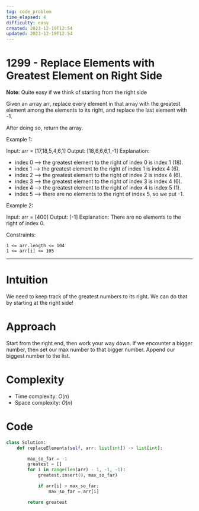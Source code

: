 ```yaml
---
tag: code_problem
time_elapsed: 4
difficulty: easy
created: 2023-12-19T12:54
updated: 2023-12-19T12:54
---
```


# 1299 - Replace Elements with Greatest Element on Right Side

**Note**: Quite easy if we think of starting from the right side

Given an array arr, replace every element in that array with the greatest element among the elements to its right, and replace the last element with -1.

After doing so, return the array.

 

Example 1:

Input: arr = [17,18,5,4,6,1]
Output: [18,6,6,6,1,-1]
Explanation: 
- index 0 --> the greatest element to the right of index 0 is index 1 (18).
- index 1 --> the greatest element to the right of index 1 is index 4 (6).
- index 2 --> the greatest element to the right of index 2 is index 4 (6).
- index 3 --> the greatest element to the right of index 3 is index 4 (6).
- index 4 --> the greatest element to the right of index 4 is index 5 (1).
- index 5 --> there are no elements to the right of index 5, so we put -1.

Example 2:

Input: arr = [400]
Output: [-1]
Explanation: There are no elements to the right of index 0.

 

Constraints:

    1 <= arr.length <= 104
    1 <= arr[i] <= 105

---

# Intuition
<!-- Describe your first thoughts on how to solve this problem. -->
We need to keep track of the greatest numbers to its right. We can do that by starting at the right side!

# Approach
<!-- Describe your approach to solving the problem. -->
Start from the right end, then work your way down. If we encounter a bigger number, then set our max number to that bigger number. Append our biggest number to the list.

# Complexity
- Time complexity: $O(n)$
- Space complexity: $O(n)$

# Code
```python
class Solution:
    def replaceElements(self, arr: list[int]) -> list[int]:

        max_so_far = -1
        greatest = []
        for i in range(len(arr) - 1, -1, -1):
            greatest.insert(0, max_so_far)

            if arr[i] > max_so_far:
                max_so_far = arr[i]

        return greatest

```
